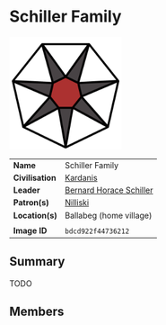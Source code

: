 # Schiller Family

<img src="https://raw.githubusercontent.com/jesskelsall/astarus-images/main/symbols/bdcd922f44736212.png" height="200" />

|||
| --- | --- |
| **Name** | Schiller Family | organisation.4
| **Civilisation** | [Kardanis](../places/regions/kardanis.md) |
| **Leader** | [Bernard Horace Schiller](../characters/bernard-horace-schiller.md) |
| **Patron(s)** | [Nilliski](../characters/nilliski.md) |
| **Location(s)** | Ballabeg (home village) |
|||
| **Image ID** | `bdcd922f44736212` |

## Summary

TODO

## Members
